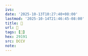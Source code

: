 ```yaml
---
ivs:
date: '2025-10-13T10:27:40+08:00'
lastmod: '2025-10-14T21:46:45-08:00'
title: 􅇿
url: 􅇿
tags: [𩆑]
hex: 29191
src: DCCV
note:
---
```

